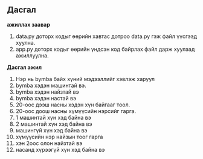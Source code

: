 ## Дасгал
**ажиллах заавар**
1. data.py доторх кодыг өөрийн хавтас дотроо data.py гэж файл үүсгээд хуулна.
2. app.py доторх кодыг өөрийн үндсэн код байрлах файл дарж хуулаад ажиллуулна.

**Дасгал ажил**
1. Нэр нь bymba байх хүний мэдээллийг хэвлэж харуул
2. bymba хэдэн машинтай вэ.
3. bymba хэдэн найзтай вэ
4. bymba хэдэн настай вэ
5. 20-оос дээш насны хэдэн хүн байгааг тоол.
6. 20-оос доош насны хүмүүсийн нэрсийг гарга.
7. 1 машинтай хүн хэд байна вэ
8. 2 машинтай хүн хэд байна вэ
9. машингүй хүн хэд байна вэ
10. хүмүүсийн нэр найзын тоог гарга
11. хэн 2оос олон найзтай вэ
12. насанд хүрээгүй хүн хэд байна вэ
